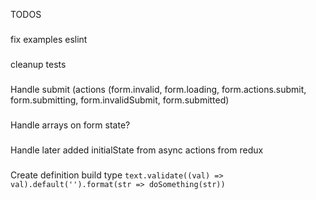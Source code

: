 TODOS
###
fix examples eslint
###
cleanup tests
###
Handle submit (actions (form.invalid, form.loading, form.actions.submit, form.submitting, form.invalidSubmit, form.submitted)
### 
Handle arrays on form state?
### 
Handle later added initialState from async actions from redux
### 
Create definition build type
```text.validate((val) => val).default('').format(str => doSomething(str))```